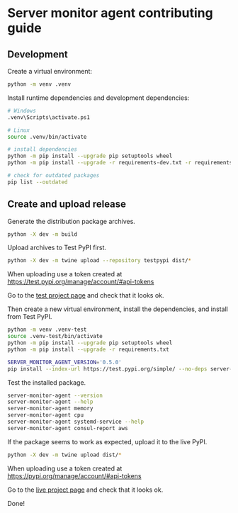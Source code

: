 # Server monitor agent contributing guide

## Development

Create a virtual environment:

```bash
python -m venv .venv
```

Install runtime dependencies and development dependencies:

```bash
# Windows
.venv\Scripts\activate.ps1

# Linux
source .venv/bin/activate

# install dependencies
python -m pip install --upgrade pip setuptools wheel
python -m pip install --upgrade -r requirements-dev.txt -r requirements.txt

# check for outdated packages
pip list --outdated
```

## Create and upload release

Generate the distribution package archives.

```bash
python -X dev -m build
```

Upload archives to Test PyPI first.

```bash
python -X dev -m twine upload --repository testpypi dist/*
```

When uploading use a token created at https://test.pypi.org/manage/account/#api-tokens

Go to the [test project page](https://test.pypi.org/project/server-monitor-agent) and check that it looks ok.

Then create a new virtual environment, install the dependencies, and install from Test PyPI.

```bash
python -m venv .venv-test
source .venv-test/bin/activate
python -m pip install --upgrade pip setuptools wheel
python -m pip install --upgrade -r requirements.txt

SERVER_MONITOR_AGENT_VERSION='0.5.0'
pip install --index-url https://test.pypi.org/simple/ --no-deps server-monitor-agent==$SERVER_MONITOR_AGENT_VERSION
```

Test the installed package.

```bash
server-monitor-agent --version
server-monitor-agent --help
server-monitor-agent memory
server-monitor-agent cpu
server-monitor-agent systemd-service --help
server-monitor-agent consul-report aws
```

If the package seems to work as expected, upload it to the live PyPI.

```bash
python -X dev -m twine upload dist/*
```

When uploading use a token created at https://pypi.org/manage/account/#api-tokens

Go to the [live project page](https://pypi.org/project/server-monitor-agent) and check that it looks ok.

Done!
